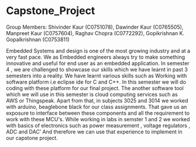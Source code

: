 # Capstone_Project
Group Members: Shivinder Kaur (C0751078), Dawinder Kaur (C0765505), Manpreet Kaur (C0757604), Raghav Chopra (C0772292), Gopikrishnan K. Gopalkrishnan (C0753811)

Embedded Systems and design is one of the most growing industry and at a very fast pace. We as Embedded engineers always try to make something innovative and useful for end user as an embedded application. In semester 4 , we are challenged to showcase our skills which we have learnt in past 3 semesters into a reality.  We have learnt various skills such as Working with software platform i.e eclipse ide for C  and C++. In this semester we will do coding with these platform for our final project. The another software tool which we will use in this semester is cloud computing services such as AWS or Thingspeak. Apart from that, in subjects 3025 and 3014 we worked with arduino, beaglebone black for our class assignments. That gave us an exposure to interface between these components and all the requirement to work with these MCU's. While working in labs in semster 1 and 2 we worked with basics of electronics such as power measurement , voltage regulators , ADC and DAC’ And therefore we can use that experience to implement in our capstone project.
